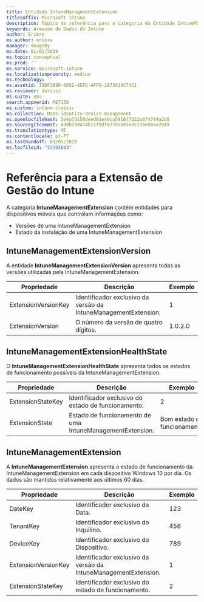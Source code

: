 ```yaml
---
title: Entidade IntuneManagementExtension
titlesuffix: Microsoft Intune
description: Tópico de referência para a categoria da Entidade IntuneManagementExtension das coleções de entidades na API do Armazém de Dados do Intune.
keywords: Armazém de Dados do Intune
author: Erikre
ms.author: erikre
manager: dougeby
ms.date: 01/02/2019
ms.topic: conceptual
ms.prod: ''
ms.service: microsoft-intune
ms.localizationpriority: medium
ms.technology: ''
ms.assetid: 73DF3B90-6D52-4EF6-AFFD-1873A18C7421
ms.reviewer: dariusz
ms.suite: ems
search.appverid: MET150
ms.custom: intune-classic
ms.collection: M365-identity-device-management
ms.openlocfilehash: 5e4a15158deed81e40ca5916f7322a8f4744a2b8
ms.sourcegitcommit: 430b290474b11f9df87785b01edc178e6bae2049
ms.translationtype: MT
ms.contentlocale: pt-PT
ms.lasthandoff: 03/05/2019
ms.locfileid: "57393603"
---
```

# <a name="reference-for-intune-management-extension"></a>Referência para a Extensão de Gestão do Intune

A categoria **IntuneManagementExtension** contém entidades para dispositivos móveis que controlam informações como:

  -  Versões de uma IntuneManagementExtension
  -  Estado da instalação de uma IntuneManagementExtension

## <a name="intunemanagementextensionversion"></a>IntuneManagementExtensionVersion

A entidade **IntuneManagementExtensionVersion** apresenta todas as versões utilizadas pela IntuneManagementExtension.

| Propriedade  | Descrição | Exemplo |
|---------|------------|--------|
| ExtensionVersionKey |Identificador exclusivo da versão da IntuneManagementExtension. | 1 |
| ExtensionVersion |O número da versão de quatro dígitos. |1.0.2.0 |

## <a name="intunemanagementextensionhealthstate"></a>IntuneManagementExtensionHealthState

O **IntuneManagementExtensionHealthState** apresenta todos os estados de funcionamento possíveis da IntuneManagementExtension.

| Propriedade  | Descrição | Exemplo |
|---------|------------|--------|
| ExtensionStateKey |Identificador exclusivo do estado de funcionamento. | 2 |
| ExtensionState |Estado de funcionamento de uma IntuneManagementExtension. | Bom estado de funcionamento |

## <a name="intunemanagementextension"></a>IntuneManagementExtension

A **IntuneManagementExtension** apresenta o estado de funcionamento da IntuneManagementExtension em cada dispositivo Windows 10 por dia.
Os dados são mantidos relativamente aos últimos 60 dias. 


|      Propriedade       |                         Descrição                         | Exemplo |
|---------------------|-------------------------------------------------------------|---------|
|       DateKey       |               Identificador exclusivo da Data.                |   123   |
|      TenantKey      |              Identificador exclusivo do Inquilino.               |   456   |
|      DeviceKey      |              Identificador exclusivo do Dispositivo.               |   789   |
| ExtensionVersionKey | Identificador exclusivo da versão da IntuneManagementExtension. |    1    |
|  ExtensionStateKey  |             Identificador exclusivo do estado de funcionamento.              |    2    |

